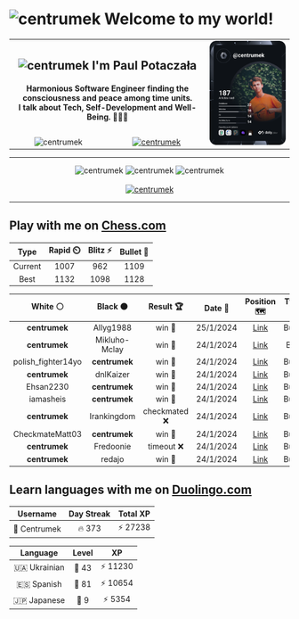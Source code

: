 <h1>
  <img
    src="https://emojis.slackmojis.com/emojis/images/1531849430/4246/blob-sunglasses.gif"
    width="30"
    alt="centrumek"
  />
  Welcome to my world!
</h1>

<table>
  <tbody>
    <tr>
      <td align="center" width="70%" colspan="2">
        <h2>
          <img
            src="https://raw.githubusercontent.com/MartinHeinz/MartinHeinz/master/wave.gif"
            width="30px"
            alt="centrumek"
          />
          I'm Paul Potaczała
        </h2>
        <h4>
          Harmonious Software Engineer finding the consciousness and peace among time units.
          <br/>
          I talk about Tech, Self-Development and Well-Being. 🌿🧘🚀
        </h4>
      </td>
      <td width="30%" rowspan="2">
        <a href="https://app.daily.dev/centrumek">
          <img
            src="./devcard.svg"
            alt="centrumek"
          />
        </a>
      </td>
    </tr>
    <tr align="center">
      <td>
        <img
          src="https://komarev.com/ghpvc/?username=centrumek&label=visitors&color=0e75b6&style=flat"
          alt="centrumek"
        >
      </td>
      <td>
        <a href="https://stackoverflow.com/users/14496012/centrumek">
          <img
            src="https://stackoverflow.com/users/flair/14496012.png?theme=dark"
            alt="centrumek"
          >
        </a>
      </td>
    </tr>
  </tbody>
</table>

---
<div align="center">
  <img 
    src="https://github-readme-stats.vercel.app/api?username=centrumek&show_icons=true&count_private=true&theme=dark&hide_border=true&hide=issues,contribs&bg_color=00000000"
    alt="centrumek"
  />
  <img
    src="https://github-readme-stats.vercel.app/api/top-langs/?username=centrumek&layout=compact&hide_border=true&theme=dark&bg_color=00000000&langs_count=6&exclude_repo=air-statistic-app"
    alt="centrumek"
  />
  <img 
    src="https://github-readme-streak-stats.herokuapp.com?user=centrumek&theme=dark&hide_border=true&background=FFFFFF00"
    alt="centrumek"
  />
  <br/>
  <br/>
  <a href="https://www.buymeacoffee.com/centrumek">
    <img
      src="https://cdn.buymeacoffee.com/buttons/v2/default-orange.png"
      height="50"
      width="210"
      alt="centrumek"
    />
  </a>
</div>

---

## Play with me on [Chess.com](https://www.chess.com/member/centrumek)

<div align="center">
<!--START_SECTION:chessStats-->
<!-- Automatically generated with https://github.com/Balastrong/chess-stats-action -->

| Type | Rapid ⏲️ | Blitz ⚡ | Bullet 🔫 |
|:---:|:---:|:---:|:---:|
| Current | 1007 | 962 | 1109 |
| Best | 1132 | 1098 | 1128 |

| White ⚪ | Black ⚫ | Result 🏆 | Date 📅 | Position 🗺️ | Type 🕕 |
|:---:|:---:|:---:|:---:|:---:|:---:|
| **centrumek** | Allyg1988 | win 🥇 | 25/1/2024 | <a href="http://www.ee.unb.ca/cgi-bin/tervo/fen.pl?select=6k1/5p1p/5p2/2p1p3/2P1b1P1/7P/2BK4/qr6 b - -">Link</a> | Bullet |
| **centrumek** | Mikluho-Mclay | win 🥇 | 24/1/2024 | <a href="http://www.ee.unb.ca/cgi-bin/tervo/fen.pl?select=8/P5p1/5pk1/7p/4K3/6P1/7P/8 b - -">Link</a> | Blitz |
| polish_fighter14yo | **centrumek** | win 🥇 | 24/1/2024 | <a href="http://www.ee.unb.ca/cgi-bin/tervo/fen.pl?select=8/8/2pb4/3k4/8/7R/PPP4P/2K2q2 w - -">Link</a> | Bullet |
| **centrumek** | dnlKaizer | win 🥇 | 24/1/2024 | <a href="http://www.ee.unb.ca/cgi-bin/tervo/fen.pl?select=8/6pp/7P/1p1p4/1BbP4/P1P5/4qk2/K7 b - -">Link</a> | Bullet |
| Ehsan2230 | **centrumek** | win 🥇 | 24/1/2024 | <a href="http://www.ee.unb.ca/cgi-bin/tervo/fen.pl?select=8/2bk2p1/5p2/6r1/4K3/8/7p/8 w - -">Link</a> | Bullet |
| iamasheis | **centrumek** | win 🥇 | 24/1/2024 | <a href="http://www.ee.unb.ca/cgi-bin/tervo/fen.pl?select=8/p5k1/8/rPp5/3RK1PP/8/8/8 w - -">Link</a> | Bullet |
| **centrumek** | Irankingdom | checkmated ❌ | 24/1/2024 | <a href="http://www.ee.unb.ca/cgi-bin/tervo/fen.pl?select=r3kb1r/ppp1pppp/5n2/3P1q2/2P5/1P1n1P2/PB1PN1PP/R2QKB1R w Kkq -">Link</a> | Bullet |
| CheckmateMatt03 | **centrumek** | win 🥇 | 24/1/2024 | <a href="http://www.ee.unb.ca/cgi-bin/tervo/fen.pl?select=r4b2/pbp2Q2/1p1kp3/5p2/7p/2B5/PP3PqP/1R2R1K1 w - -">Link</a> | Bullet |
| **centrumek** | Fredoonie | timeout ❌ | 24/1/2024 | <a href="http://www.ee.unb.ca/cgi-bin/tervo/fen.pl?select=2b5/1k1r2r1/ppp2R2/8/1P1P1K2/2P5/P7/8 w - -">Link</a> | Bullet |
| **centrumek** | redajo | win 🥇 | 24/1/2024 | <a href="http://www.ee.unb.ca/cgi-bin/tervo/fen.pl?select=5rk1/p4ppp/3Rb3/2p5/2P1P3/1PPN1PP1/1K5P/7R b - -">Link</a> | Bullet |

<!--END_SECTION:chessStats-->
</div>

## Learn languages with me on [Duolingo.com](https://www.duolingo.com/profile/Centrumek)

<div align="center">
<!--START_SECTION:duolingoStats-->
<!-- Automatically generated with https://github.com/centrumek/duolingo-readme-stats-->

| Username | Day Streak | Total XP |
|:---:|:---:|:---:|
| 👤 Centrumek | 🔥 373 | ⚡ 27238 |

| Language | Level | XP |
|:---:|:---:|:---:|
| 🇺🇦 Ukrainian | 👑 43 | ⚡ 11230 |
| 🇪🇸 Spanish | 👑 81 | ⚡ 10654 |
| 🇯🇵 Japanese | 👑 9 | ⚡ 5354 |

<!--END_SECTION:duolingoStats-->
</div>
<!--
**centrumek/centrumek** is a ✨ _special_ ✨ repository because its `README.md` (this file) appears on your GitHub profile.

Here are some ideas to get you started:

- 🔭 I’m currently working on ...
- 🌱 I’m currently learning ...
- 👯 I’m looking to collaborate on ...
- 🤔 I’m looking for help with ...
- 💬 Ask me about ...
- 📫 How to reach me: ...
- 😄 Pronouns: ...
- ⚡ Fun fact: ...
-->
